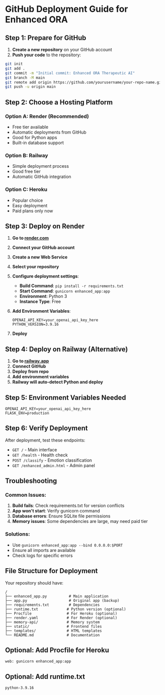 # GitHub Deployment Guide for Enhanced ORA

## Step 1: Prepare for GitHub

1. **Create a new repository** on your GitHub account
2. **Push your code** to the repository:

```bash
git init
git add .
git commit -m "Initial commit: Enhanced ORA Therapeutic AI"
git branch -M main
git remote add origin https://github.com/yourusername/your-repo-name.git
git push -u origin main
```

## Step 2: Choose a Hosting Platform

### Option A: Render (Recommended)
- Free tier available
- Automatic deployments from GitHub
- Good for Python apps
- Built-in database support

### Option B: Railway
- Simple deployment process
- Good free tier
- Automatic GitHub integration

### Option C: Heroku
- Popular choice
- Easy deployment
- Paid plans only now

## Step 3: Deploy on Render

1. **Go to [render.com](https://render.com)**
2. **Connect your GitHub account**
3. **Create a new Web Service**
4. **Select your repository**
5. **Configure deployment settings**:
   - **Build Command**: `pip install -r requirements.txt`
   - **Start Command**: `gunicorn enhanced_app:app`
   - **Environment**: Python 3
   - **Instance Type**: Free

6. **Add Environment Variables**:
   ```
   OPENAI_API_KEY=your_openai_api_key_here
   PYTHON_VERSION=3.9.16
   ```

7. **Deploy**

## Step 4: Deploy on Railway (Alternative)

1. **Go to [railway.app](https://railway.app)**
2. **Connect GitHub**
3. **Deploy from repo**
4. **Add environment variables**
5. **Railway will auto-detect Python and deploy**

## Step 5: Environment Variables Needed

```env
OPENAI_API_KEY=your_openai_api_key_here
FLASK_ENV=production
```

## Step 6: Verify Deployment

After deployment, test these endpoints:
- `GET /` - Main interface
- `GET /health` - Health check
- `POST /classify` - Emotion classification
- `GET /enhanced_admin.html` - Admin panel

## Troubleshooting

### Common Issues:
1. **Build fails**: Check requirements.txt for version conflicts
2. **App won't start**: Verify gunicorn command
3. **Database errors**: Ensure SQLite file permissions
4. **Memory issues**: Some dependencies are large, may need paid tier

### Solutions:
- Use `gunicorn enhanced_app:app --bind 0.0.0.0:$PORT`
- Ensure all imports are available
- Check logs for specific errors

## File Structure for Deployment

Your repository should have:
```
/
├── enhanced_app.py          # Main application
├── app.py                   # Original app (backup)
├── requirements.txt         # Dependencies
├── runtime.txt             # Python version (optional)
├── Procfile                # For Heroku (optional)
├── render.yaml             # For Render (optional)
├── memory-api/             # Memory system
├── static/                 # Frontend files
├── templates/              # HTML templates
└── README.md               # Documentation
```

## Optional: Add Procfile for Heroku

```
web: gunicorn enhanced_app:app
```

## Optional: Add runtime.txt

```
python-3.9.16
```